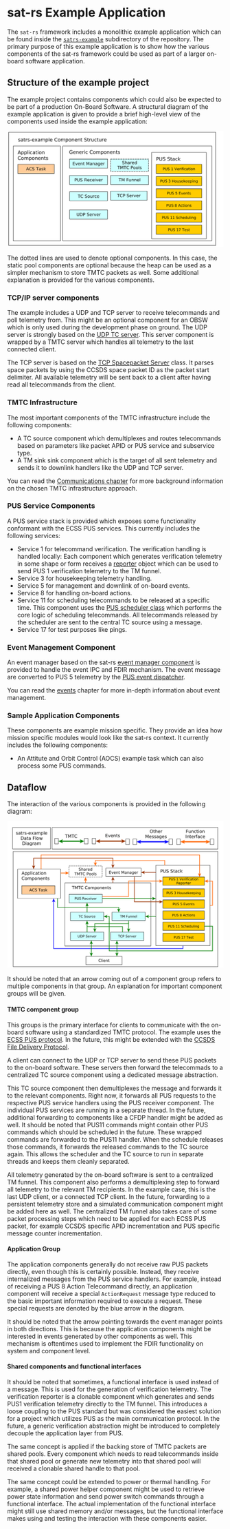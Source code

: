 # sat-rs Example Application

The `sat-rs` framework includes a monolithic example application which can be found inside
the [`satrs-example`](https://egit.irs.uni-stuttgart.de/rust/sat-rs/src/branch/main/satrs-example)
subdirectory of the repository. The primary purpose of this example application is to show how
the various components of the sat-rs framework could be used as part of a larger on-board
software application.

## Structure of the example project

The example project contains components which could also be expected to be part of a production
On-Board Software. A structural diagram of the example application is given to provide
a brief high-level view of the components used inside the example application:

![satrs-example component structure](images/satrs-example/satrs-example-structure.png)

The dotted lines are used to denote optional components. In this case, the static pool components
are optional because the heap can be used as a simpler mechanism to store TMTC packets as well.
Some additional explanation is provided for the various components.

### TCP/IP server components

The example includes a UDP and TCP server to receive telecommands and poll telemetry from. This
might be an optional component for an OBSW which is only used during the development phase on
ground. The UDP server is strongly based on the
[UDP TC server](https://docs.rs/satrs-core/0.1.0-alpha.1/satrs_core/hal/std/udp_server/struct.UdpTcServer.html).
This server component is wrapped by a TMTC server which handles all telemetry to the last connected
client.

The TCP server is based on the [TCP Spacepacket Server](https://docs.rs/satrs-core/0.1.0-alpha.1/satrs_core/hal/std/tcp_server/struct.TcpSpacepacketsServer.html)
class. It parses space packets by using the CCSDS space packet ID as the packet
start delimiter. All available telemetry will be sent back to a client after having read all
telecommands from the client.

### TMTC Infrastructure

The most important components of the TMTC infrastructure include the following components:

- A TC source component which demultiplexes and routes telecommands based on parameters like
  packet APID or PUS service and subservice type.
- A TM sink sink component which is the target of all sent telemetry and sends it to downlink
   handlers like the UDP and TCP server.

You can read the [Communications chapter](./communication.md) for more
background information on the chosen TMTC infrastructure approach.

### PUS Service Components

A PUS service stack is provided which exposes some functionality conformant with the ECSS PUS
services. This currently includes the following services:

- Service 1 for telecommand verification. The verification handling is handled locally: Each
  component which generates verification telemetry in some shape or form receives a
  [reporter](https://docs.rs/satrs-core/0.1.0-alpha.1/satrs_core/pus/verification/struct.VerificationReporterWithSender.html)
  object which can be used to send PUS 1 verification telemetry to the TM funnel.
- Service 3 for housekeeping telemetry handling.
- Service 5 for management and downlink of on-board events.
- Service 8 for handling on-board actions.
- Service 11 for scheduling telecommands to be released at a specific time. This component
  uses the [PUS scheduler class](https://docs.rs/satrs-core/0.1.0-alpha.1/satrs_core/pus/scheduler/alloc_mod/struct.PusScheduler.html)
  which performs the core logic of scheduling telecommands. All telecommands released by the
  scheduler are sent to the central TC source using a message.
- Service 17 for test purposes like pings.

### Event Management Component

An event manager based on the sat-rs
[event manager component](https://docs.rs/satrs-core/0.1.0-alpha.1/satrs_core/event_man/index.html)
is provided to handle the event IPC and FDIR mechanism. The event message are converted to PUS 5
telemetry by the
[PUS event dispatcher](https://docs.rs/satrs-core/0.1.0-alpha.1/satrs_core/pus/event_man/alloc_mod/struct.PusEventDispatcher.html).

You can read the [events](./events.md) chapter for more in-depth information about event management.

### Sample Application Components

These components are example mission specific. They provide an idea how mission specific modules
would look like the sat-rs context. It currently includes the following components:

- An Attitute and Orbit Control (AOCS) example task which can also process some PUS commands.

## Dataflow

The interaction of the various components is provided in the following diagram:

![satrs-example dataflow diagram](images/satrs-example/satrs-example-dataflow.png)

It should be noted that an arrow coming out of a component group refers to multiple components
in that group. An explanation for important component groups will be given.

#### TMTC component group

This groups is the primary interface for clients to communicate with the on-board software
using a standardized TMTC protocol. The example uses the
[ECSS PUS protocol](https://ecss.nl/standard/ecss-e-st-70-41c-space-engineering-telemetry-and-telecommand-packet-utilization-15-april-2016/).
In the future, this might be extended with the
[CCSDS File Delivery Protocol](https://public.ccsds.org/Pubs/727x0b5.pdf).

A client can connect to the UDP or TCP server to send these PUS packets to the on-board software.
These servers then forward the telecommads to a centralized TC source component using a dedicated
message abstraction.

This TC source component then demultiplexes the message and forwards it to the relevant components.
Right now, it forwards all PUS requests to the respective PUS service handlers using the PUS
receiver component. The individual PUS services are running in a separate thread. In the future,
additional forwarding to components like a CFDP handler might be added as well. It should be noted
that PUS11 commands might contain other PUS commands which should be scheduled in the future.
These wrapped commands are forwarded to the PUS11 handler. When the schedule releases those
commands, it forwards the released commands to the TC source again. This allows the scheduler
and the TC source to run in separate threads and keeps them cleanly separated.

All telemetry generated by the on-board software is sent to a centralized TM funnel. This component
also performs a demultiplexing step to forward all telemetry to the relevant TM recipients.
In the example case, this is the last UDP client, or a connected TCP client. In the future,
forwarding to a persistent telemetry store and a simulated communication component might be
added here as well. The centralized TM funnel also takes care of some packet processing steps which
need to be applied for each ECSS PUS packet, for example CCSDS specific APID incrementation and
PUS specific message counter incrementation.

#### Application Group

The application components generally do not receive raw PUS packets directly, even though
this is certainly possible. Instead, they receive internalized messages from the PUS service
handlers. For example, instead of receiving a PUS 8 Action Telecommand directly, an application
component will receive a special `ActionRequest` message type reduced to the basic important
information required to execute a request. These special requests are denoted by the blue arrow
in the diagram.

It should be noted that the arrow pointing towards the event manager points in both directions.
This is because the application components might be interested in events generated by other
components as well. This mechanism is oftentimes used to implement the FDIR functionality on system
and component level.

#### Shared components and functional interfaces

It should be noted that sometimes, a functional interface is used instead of a message. This
is used for the generation of verification telemetry. The verification reporter is a clonable
component which generates and sends PUS1 verification telemetry directly to the TM funnel. This
introduces a loose coupling to the PUS standard but was considered the easiest solution for
a project which utilizes PUS as the main communication protocol. In the future, a generic
verification abstraction might be introduced to completely decouple the application layer from
PUS.

The same concept is applied if the backing store of TMTC packets are shared pools. Every
component which needs to read telecommands inside that shared pool or generate new telemetry
into that shared pool will received a clonable shared handle to that pool.

The same concept could be extended to power or thermal handling. For example, a shared power helper
component might be used to retrieve power state information and send power switch commands through
a functional interface. The actual implementation of the functional interface might still use
shared memory and/or messages, but the functional interface makes using and testing the interaction
with these components easier.
